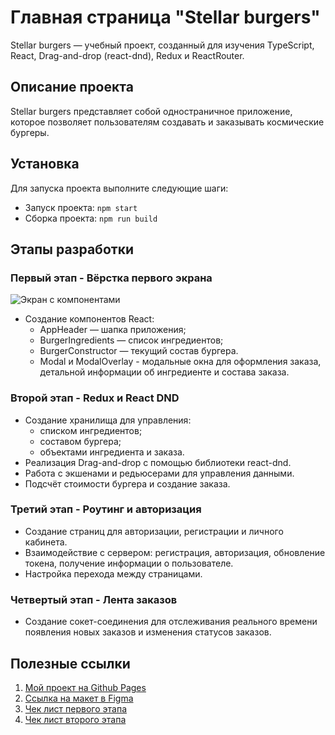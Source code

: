 # Главная страница "Stellar burgers"

Stellar burgers — учебный проект, созданный для изучения TypeScript, React, Drag-and-drop (react-dnd), Redux и ReactRouter.

## Описание проекта

Stellar burgers представляет собой одностраничное приложение, которое позволяет пользователям создавать и заказывать космические бургеры.

## Установка

Для запуска проекта выполните следующие шаги:

- Запуск проекта: `npm start`
- Сборка проекта: `npm run build`

## Этапы разработки

### Первый этап - Вёрстка первого экрана

![Экран с компонентами](https://github.com/margo-yunanova/react-burger/assets/67325499/fe0d3ee6-c798-47e8-a6c0-6e92932020b9)

- Создание компонентов React:
  - AppHeader — шапка приложения;
  - BurgerIngredients — список ингредиентов;
  - BurgerConstructor — текущий состав бургера.
  - Modal и ModalOverlay - модальные окна для оформления заказа, детальной информации об ингредиенте и состава заказа.

### Второй этап - Redux и React DND

- Создание хранилища для управления:
  - списком ингредиентов;
  - составом бургера;
  - объектами ингредиента и заказа.
- Реализация Drag-and-drop с помощью библиотеки react-dnd.
- Работа с экшенами и редьюсерами для управления данными.
- Подсчёт стоимости бургера и создание заказа.

### Третий этап - Роутинг и авторизация

- Создание страниц для авторизации, регистрации и личного кабинета.
- Взаимодействие с сервером: регистрация, авторизация, обновление токена, получение информации о пользователе.
- Настройка перехода между страницами.

### Четвертый этап - Лента заказов

- Создание сокет-соединения для отслеживания реального времени появления новых заказов и изменения статусов заказов.

## Полезные ссылки

1. [Мой проект на Github Pages](https://margo-yunanova.github.io/react-burger/)
2. [Ссылка на макет в Figma](https://www.figma.com/file/ocw9a6hNGeAejl4F3G9fp8/React-_-%D0%9F%D1%80%D0%BE%D0%B5%D0%BA%D1%82%D0%BD%D1%8B%D0%B5-%D0%B7%D0%B0%D0%B4%D0%B0%D1%87%D0%B8-(3-%D0%BC%D0%B5%D1%81%D1%8F%D1%86%D0%B0)_external_link?node-id=724%3A414&t=Nvfz9N3rrvFsdqPJ-0>)
3. [Чек лист первого этапа](https://code.s3.yandex.net/web-plus/checklists/checklist_pdf/checklist_7.pdf)
4. [Чек лист второго этапа](https://code.s3.yandex.net/web-plus/checklists/checklist_pdf/checklist_8.pdf)
